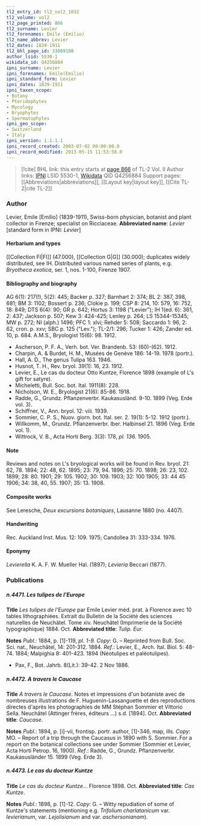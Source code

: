 ```yaml
---
tl2_entry_id: tl2_vol2_1032
tl2_volume: vol2
tl2_page_printed: 866
tl2_surname: Levier
tl2_forenames: Emile (Emilio)
tl2_name_abbrev: Levier
tl2_dates: 1839-1911
tl2_bhl_page_id: 33069108
author_lsid: 5530-1
wikidata_id: Q4256884
ipni_surname: Levier
ipni_forenames: Emile(Emilio)
ipni_standard_form: Levier
ipni_dates: 1839-1911
ipni_taxon_scope: 
- Botany
- Pteridophytes
- Mycology
- Bryophytes
- Spermatophytes
ipni_geo_scope: 
- Switzerland
- Italy
ipni_version: 1.1.1.1
ipni_record_created: 2003-07-02 00:00:00.0
ipni_record_modified: 2013-05-15 11:53:58.0
---
```


> [!cite] BHL link: this entry starts at [page 866](https://www.biodiversitylibrary.org/page/33069108) of TL-2 Vol. II
> Author links: [IPNI](https://www.ipni.org/a/5530-1) LSID 5530-1, [Wikidata](https://www.wikidata.org/wiki/Q4256884) QID Q4256884
> Support pages: [[Abbreviations|abbreviations]], [[Layout key|layout key]], [[Cite TL-2|cite TL-2]]

### Author

Levier, Emile \[Emilio\] (1839-1911), Swiss-born physician, botanist and plant collector in Firenze; specialist on Ricciaceae. 
**Abbreviated name**: *Levier* \[standard form in IPNI: *Levier*\]

#### Herbarium and types

[[Collection FI|FI]] (47.000), [[Collection G|G]] (30.000); duplicates widely distributed, see IH. Distributed various named series of plants, e.g. *Bryotheca exotica*, ser. 1, nos. 1-100, Firenze 1907.

#### Bibliography and biography

AG 6(1): 217(!), 5(2): 445; Backer p. 327; Barnhart 2: 374; BL 2: 387, 398, 681; BM 3: 1102; Bossert p. 236; Clokie p. 199; CSP 8: 214, 10: 579, 16: 752, 18: 849; DTS 6(4): 90; GR p. 642; Hortus 3: 1198 ("Levier"); IH 1(ed. 6): 361, 2: 437; Jackson p. 507; Kew 3: 424-425; Lenley p. 264; LS 15344-15345; MW p. 272; NI (alph.) 1496; PFC 1: xlvi; Rehder 5: 508; Saccardo 1: 96, 2: 62, cron. p. xxv; SBC p. 125 ("Lev."); TL-2/1: 296; Tucker 1: 426; Zander ed. 10, p. 684. A.M.S., Bryologist 15(6): 98. 1912.
- Ascherson, P. F. A., Verh. bot. Ver. Brandenb. 53: (60)-(62). 1912.
- Charpin, A. & Burdet, H. M., Musées de Genève 186: 14-19. 1978 (portr.).
- Hall, A. D., The genus Tulipa 163. 1946.
- Husnot, T. H., Rev. bryol. 39(1): 16, 23. 1912.
- Levier, E., Le cas du docteur Otto Kuntze, Florence 1898 (example of L's gift for satyre).
- Micheletti, Bull. Soc. bot. Ital. 1911(8): 228.
- Nicholson, W. E., Bryologist 21(6): 85-86. 1918.
- Radde, G., Grundz. Pflanzenverbr. Kaukasusländ. 9-10. 1899 (Veg. Erde vol. 3).
- Schiffner, V., Ann. bryol. 12: viii. 1939.
- Sommier, C. P. S., Nuov. giorn. bot. Ital. ser. 2. 19(1): 5-12. 1912 (portr.).
- Willkomm, M., Grundz. Pflanzenverbr. Iber. Halbinsel 21. 1896 (Veg. Erde vol. 1).
- Wittrock, V. B., Acta Horti Berg. 3(3): 178, *pl. 136.* 1905.

#### Note

Reviews and notes on L's bryological works will be found in Rev. bryol. 21: 62, 78. 1894; 22: 48, 62. 1895; 23: 79, 94. 1896; 25: 70. 1898; 26: 23, 102. 1899; 28: 80. 1901; 29: 105. 1902; 30: 109. 1903; 32: 100 1905; 33: 44 45 1906; 34: 38, 40, 55. 1907; 35: 13. 1908.

#### Composite works

See Leresche, *Deux excursions botaniques*, Lausanne 1880 (no. 4407).

#### Handwriting

Rec. Auckland Inst. Mus. 12: 109. 1975; Candollea 31: 333-334. 1976.

#### Eponymy

*Levierella* K. A. F. W. Mueller Hal. (1897); *Levieria* Beccari (1877).

### Publications

##### n.4471. Les tulipes de l'Europe

**Title**
*Les tulipes de l'Europe* par Emile Levier méd. prat. à Florence avec 10 tables lithographiées. Extrait du Bulletin de la Société des sciences naturelles de Neuchâtel. Tome xiv. Neuchâtel (Imprimerie de la Société typographique) 1884. Oct.
**Abbreviated title**: *Tulip. Eur.*

**Notes**
*Publ*.: 1884, p. \[1\]-119, *pl. 1-9. Copy*: G. – Reprinted from Bull. Soc. Sci. nat., Neuchâtel, 14: 201-312. 1884.
*Ref*.: Levier, E., Arch. Ital. Biol. 5: 48-74. 1884; Malpighia 8: 401-423. 1894 (Néotulipes et paléotulipes).
- Pax, F., Bot. Jahrb. 8(Lit.): 39-42. 2 Nov 1886.

##### n.4472. A travers le Caucase

**Title**
*A travers le Caucase*. Notes et impressions d'un botaniste avec de nombreuses illustrations de F. Huguenin-Lassanguette et des reproductions directes d'après les photographies de MM Stéphan Sommier et Vittorio Sella. Neuchâtel (Attinger frères, éditeurs ...) s.d. \[1894\]. Oct.
**Abbreviated title**: *Caucase*.

**Notes**
*Publ*.: 1894, p. \[i\]-vii, frontisp. portr. author, \[1\]-346, map, ills. *Copy*: MO. – Report of a trip through the Caucasus in 1890 with S. Sommier. For a report on the botanical collections see under Sommier (Sommier et Levier, Acta Horti Petrop. 16, 1900).
*Ref*.: Radde, G., Grundz. Pflanzenverbr. Kaukasusländer 15. 1899 (Veg. Erde 3).

##### n.4473. Le cas du docteur Kuntze

**Title**
*Le cas du docteur Kuntze*... Florence 1898. Oct.
**Abbreviated title**: *Cas Kuntze*.

**Notes**
*Publ*.: 1898, p. \[1\]-12. *Copy*: G. – Witty repudiation of some of Kuntze's statements (mentioning e.g. *Trifolium charlatanicum* var. *levierianum*, var. *Lejolisianum* and var. *aschersonianam*).

